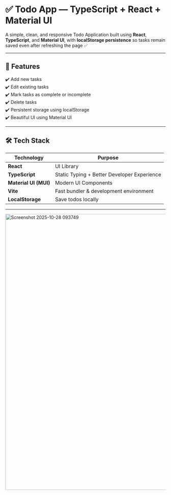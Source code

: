# ✅ Todo App — TypeScript + React + Material UI

A simple, clean, and responsive Todo Application built using **React**, **TypeScript**, and **Material UI**, with **localStorage persistence** so tasks remain saved even after refreshing the page ✅

---

## 🚀 Features

✔️ Add new tasks  
✔️ Edit existing tasks  
✔️ Mark tasks as complete or incomplete  
✔️ Delete tasks  
✔️ Persistent storage using localStorage  
✔️ Beautiful UI using Material UI  
 

---

## 🛠️ Tech Stack

| Technology | Purpose |
|-----------|---------|
| **React** | UI Library |
| **TypeScript** | Static Typing + Better Developer Experience |
| **Material UI (MUI)** | Modern UI Components |
| **Vite** | Fast bundler & development environment |
| **LocalStorage** | Save todos locally |

---

<img width="1896" height="867" alt="Screenshot 2025-10-28 093749" src="https://github.com/user-attachments/assets/c9df9299-9aab-4fce-bbe8-b588735c5c58" />


